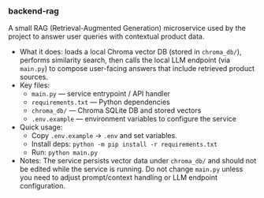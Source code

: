 ### backend-rag

A small RAG (Retrieval-Augmented Generation) microservice used by the project to answer user queries with contextual product data.

- What it does: loads a local Chroma vector DB (stored in `chroma_db/`), performs similarity search, then calls the local LLM endpoint (via `main.py`) to compose user-facing answers that include retrieved product sources.
- Key files:
  - `main.py` — service entrypoint / API handler
  - `requirements.txt` — Python dependencies
  - `chroma_db/` — Chroma SQLite DB and stored vectors
  - `.env.example` — environment variables to configure the service
- Quick usage:
  - Copy `.env.example` → `.env` and set variables.
  - Install deps: `python -m pip install -r requirements.txt`
  - Run: `python main.py`
- Notes: The service persists vector data under `chroma_db/` and should not be edited while the service is running. Do not change `main.py` unless you need to adjust prompt/context handling or LLM endpoint configuration.